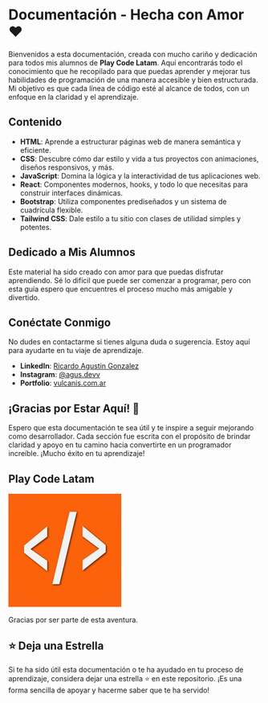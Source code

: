 # Documentación - Hecha con Amor ❤️

Bienvenidos a esta documentación, creada con mucho cariño y dedicación para todos mis alumnos de **Play Code Latam**. Aquí encontrarás todo el conocimiento que he recopilado para que puedas aprender y mejorar tus habilidades de programación de una manera accesible y bien estructurada. Mi objetivo es que cada línea de código esté al alcance de todos, con un enfoque en la claridad y el aprendizaje.

## Contenido

- **HTML**: Aprende a estructurar páginas web de manera semántica y eficiente.
- **CSS**: Descubre cómo dar estilo y vida a tus proyectos con animaciones, diseños responsivos, y más.
- **JavaScript**: Domina la lógica y la interactividad de tus aplicaciones web.
- **React**: Componentes modernos, hooks, y todo lo que necesitas para construir interfaces dinámicas.
- **Bootstrap**: Utiliza componentes prediseñados y un sistema de cuadrícula flexible.
- **Tailwind CSS**: Dale estilo a tu sitio con clases de utilidad simples y potentes.

## Dedicado a Mis Alumnos

Este material ha sido creado con amor para que puedas disfrutar aprendiendo. Sé lo difícil que puede ser comenzar a programar, pero con esta guía espero que encuentres el proceso mucho más amigable y divertido.

## Conéctate Conmigo

No dudes en contactarme si tienes alguna duda o sugerencia. Estoy aquí para ayudarte en tu viaje de aprendizaje.

- **LinkedIn**: [Ricardo Agustin Gonzalez](https://www.linkedin.com/in/ricardoagustingonzalez/)
- **Instagram**: [@agus.devv](https://www.instagram.com/agus.devv/)
- **Portfolio**: [vulcanis.com.ar](https://vulcanis.com.ar)

## ¡Gracias por Estar Aquí! 🌟

Espero que esta documentación te sea útil y te inspire a seguir mejorando como desarrollador. Cada sección fue escrita con el propósito de brindar claridad y apoyo en tu camino hacia convertirte en un programador increíble. ¡Mucho éxito en tu aprendizaje!

## Play Code Latam

![Logo { width=500 }](./static/img/A.jpg)

Gracias por ser parte de esta aventura.

## ⭐️ Deja una Estrella

Si te ha sido útil esta documentación o te ha ayudado en tu proceso de aprendizaje, considera dejar una estrella ⭐️ en este repositorio. ¡Es una forma sencilla de apoyar y hacerme saber que te ha servido!
